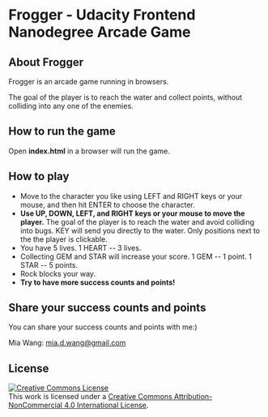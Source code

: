 # Frogger - Udacity Frontend Nanodegree Arcade Game

## About Frogger

Frogger is an arcade game running in browsers.

The goal of the player is to reach the water and collect points, without colliding into any one of the enemies.

## How to run the game

Open **index.html** in a browser will run the game.

## How to play

- Move to the character you like using LEFT and RIGHT keys or your mouse, and then hit ENTER to choose the character.
- **Use UP, DOWN, LEFT, and RIGHT keys or your mouse to move the player.** The goal of the player is to reach the water and avoid colliding into bugs. KEY will send you directly to the water. Only positions next to the the player is clickable.
- You have 5 lives. 1 HEART -- 3 lives.
- Collecting GEM and STAR will increase your score. 1 GEM -- 1 point. 1 STAR -- 5 points.
- Rock blocks your way.</li>
- **Try to have more success counts and points!**

## Share your success counts and points

You can share your success counts and points with me:)

Mia Wang: mia.d.wang@gmail.com

## License

<a rel="license" href="http://creativecommons.org/licenses/by-nc/4.0/"><img alt="Creative Commons License" style="border-width:0" src="https://i.creativecommons.org/l/by-nc/4.0/88x31.png" /></a><br />This work is licensed under a <a rel="license" href="http://creativecommons.org/licenses/by-nc/4.0/">Creative Commons Attribution-NonCommercial 4.0 International License</a>.
